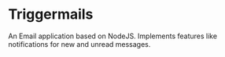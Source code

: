 # Triggermails
An Email application based on NodeJS. Implements features like notifications for new and unread messages.
